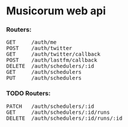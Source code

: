# Musicorum web api

### Routers:
<pre>
GET     /auth/me
POST    /auth/twitter
GET     /auth/twitter/callback
POST    /auth/lastfm/callback
DELETE  /auth/schedulers/:id
GET     /auth/schedulers
PUT     /auth/schedulers
</pre>

### TODO Routers:

<pre>
PATCH   /auth/schedulers/:id
GET     /auth/schedulers/:id/runs
DELETE  /auth/schedulers/:id/runs/:id
</pre>

